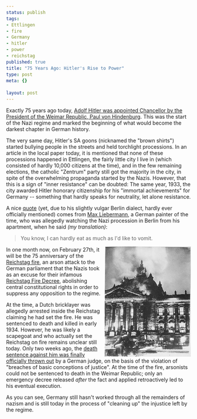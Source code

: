 ```yaml
--- 
status: publish
tags: 
- Ettlingen
- fire
- Germany
- hitler
- power
- reichstag
published: true
title: "75 Years Ago: Hitler's Rise to Power"
type: post
meta: {}

layout: post
---
```

Exactly 75 years ago today, <a href="http://ap.google.com/article/ALeqM5jxe9UosCsUxBF_mlg2bg0UD0REjwD8UFOO001">Adolf Hitler was appointed Chancellor by the President of the Weimar Republic, Paul von Hindenburg</a>. This was the start of the Nazi regime and marked the beginning of what would become the darkest chapter in German history.

The very same day, Hitler's SA goons (nicknamed the "brown shirts") started bullying people in the streets and held torchlight processions. In an article in the local paper today, it is mentioned that none of these processions happened in Ettlingen, the fairly little city I live in (which consisted of hardly 10,000 citizens at the time), and in the few remaining elections, the catholic "Zentrum" party still got the majority in the city, in spite of the overwhelming propaganda started by the Nazis. However, that this is a sign of "inner resistance" can be doubted: The same year, 1933, the city awarded Hitler honorary citizenship for his "immortal achievements" for Germany -- something that hardly speaks for neutrality, let alone resistance.

A nice <a href="http://de.wikiquote.org/wiki/Max_Liebermann">quote</a> (yet, due to his slightly vulgar Berlin dialect, hardly ever officially mentioned) comes from <a href="http://www.wdr.de/themen/kultur/ausstellungen/liebermann_wuppertal/galerie.jhtml?seite=9">Max Liebermann</a>, a German painter of the time, who was allegedly watching the Nazi procession in Berlin from his apartment, when he said <em>(my translation)</em>:

<blockquote>You know, I can hardly eat as much as I'd like to vomit.</blockquote>

<img src='/media/wp/2008/01/reichstagsbrand.jpg' alt='Reichstag Fire, source: Wikipedia' class="alignright" align="right" />In one month now, on February 27th, it will be the 75 anniversary of the <a href="http://en.wikipedia.org/wiki/Reichstag_fire">Reichstag fire</a>, an arson attack to the German parliament that the Nazis took as an excuse for their infamous <a href="http://en.wikipedia.org/wiki/Reichstag_Fire_Decree">Reichstag Fire Decree</a>, abolishing central constitutional rights in order to suppress any opposition to the regime.

At the time, a Dutch bricklayer was allegedly arrested inside the Reichstag claiming he had set the fire. He was sentenced to death and killed in early 1934. However, he was likely a scapegoat and who actually set the Reichstag on fire remains unclear still today. Only two weeks ago, the <a href="http://www.spiegel.de/international/germany/0,1518,528050,00.html">death sentence against him was finally officially thrown out</a> by a German judge, on the basis of the violation of "breaches of basic conceptions of justice". At the time of the fire, arsonists could not be sentenced to death in the Weimar Republic; only an emergency decree released <em>after</em> the fact and applied retroactively led to his eventual execution.

As you can see, Germany still hasn't worked through all the remainders of nazism and is still today in the process of "cleaning up" the injustice left by the regime.
